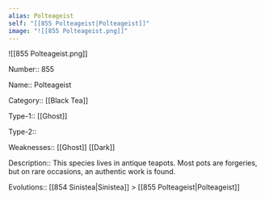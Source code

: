 ```yaml
---
alias: Polteageist
self: "[[855 Polteageist|Polteageist]]"
image: "![[855 Polteageist.png]]"
---
```


![[855 Polteageist.png]]

Number:: 855

Name:: Polteageist

Category:: [[Black Tea]]

Type-1:: [[Ghost]]

Type-2:: 

Weaknesses:: [[Ghost]] [[Dark]]

Description:: This species lives in antique teapots. Most pots are forgeries, but on rare occasions, an authentic work is found.

Evolutions:: [[854 Sinistea|Sinistea]] > [[855 Polteageist|Polteageist]]

